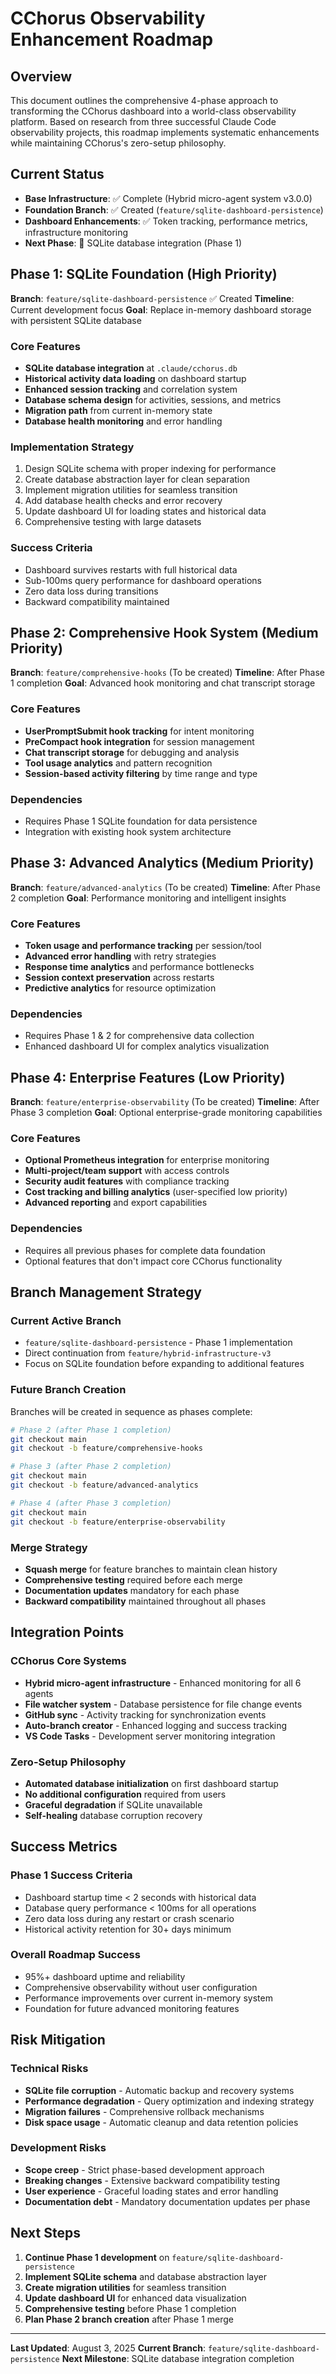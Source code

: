 # CChorus Observability Enhancement Roadmap

## Overview

This document outlines the comprehensive 4-phase approach to transforming the CChorus dashboard into a world-class observability platform. Based on research from three successful Claude Code observability projects, this roadmap implements systematic enhancements while maintaining CChorus's zero-setup philosophy.

## Current Status

- **Base Infrastructure**: ✅ Complete (Hybrid micro-agent system v3.0.0)
- **Foundation Branch**: ✅ Created (`feature/sqlite-dashboard-persistence`)
- **Dashboard Enhancements**: ✅ Token tracking, performance metrics, infrastructure monitoring
- **Next Phase**: 🚀 SQLite database integration (Phase 1)

## Phase 1: SQLite Foundation (High Priority)
**Branch**: `feature/sqlite-dashboard-persistence` ✅ Created
**Timeline**: Current development focus
**Goal**: Replace in-memory dashboard storage with persistent SQLite database

### Core Features
- **SQLite database integration** at `.claude/cchorus.db`
- **Historical activity data loading** on dashboard startup
- **Enhanced session tracking** and correlation system
- **Database schema design** for activities, sessions, and metrics
- **Migration path** from current in-memory state
- **Database health monitoring** and error handling

### Implementation Strategy
1. Design SQLite schema with proper indexing for performance
2. Create database abstraction layer for clean separation
3. Implement migration utilities for seamless transition
4. Add database health checks and error recovery
5. Update dashboard UI for loading states and historical data
6. Comprehensive testing with large datasets

### Success Criteria
- Dashboard survives restarts with full historical data
- Sub-100ms query performance for dashboard operations
- Zero data loss during transitions
- Backward compatibility maintained

## Phase 2: Comprehensive Hook System (Medium Priority)
**Branch**: `feature/comprehensive-hooks` (To be created)
**Timeline**: After Phase 1 completion
**Goal**: Advanced hook monitoring and chat transcript storage

### Core Features
- **UserPromptSubmit hook tracking** for intent monitoring
- **PreCompact hook integration** for session management
- **Chat transcript storage** for debugging and analysis
- **Tool usage analytics** and pattern recognition
- **Session-based activity filtering** by time range and type

### Dependencies
- Requires Phase 1 SQLite foundation for data persistence
- Integration with existing hook system architecture

## Phase 3: Advanced Analytics (Medium Priority)
**Branch**: `feature/advanced-analytics` (To be created)
**Timeline**: After Phase 2 completion
**Goal**: Performance monitoring and intelligent insights

### Core Features
- **Token usage and performance tracking** per session/tool
- **Advanced error handling** with retry strategies
- **Response time analytics** and performance bottlenecks
- **Session context preservation** across restarts
- **Predictive analytics** for resource optimization

### Dependencies
- Requires Phase 1 & 2 for comprehensive data collection
- Enhanced dashboard UI for complex analytics visualization

## Phase 4: Enterprise Features (Low Priority)
**Branch**: `feature/enterprise-observability` (To be created)
**Timeline**: After Phase 3 completion
**Goal**: Optional enterprise-grade monitoring capabilities

### Core Features
- **Optional Prometheus integration** for enterprise monitoring
- **Multi-project/team support** with access controls
- **Security audit features** with compliance tracking
- **Cost tracking and billing analytics** (user-specified low priority)
- **Advanced reporting** and export capabilities

### Dependencies
- Requires all previous phases for complete data foundation
- Optional features that don't impact core CChorus functionality

## Branch Management Strategy

### Current Active Branch
- `feature/sqlite-dashboard-persistence` - Phase 1 implementation
- Direct continuation from `feature/hybrid-infrastructure-v3`
- Focus on SQLite foundation before expanding to additional features

### Future Branch Creation
Branches will be created in sequence as phases complete:

```bash
# Phase 2 (after Phase 1 completion)
git checkout main
git checkout -b feature/comprehensive-hooks

# Phase 3 (after Phase 2 completion)  
git checkout main
git checkout -b feature/advanced-analytics

# Phase 4 (after Phase 3 completion)
git checkout main
git checkout -b feature/enterprise-observability
```

### Merge Strategy
- **Squash merge** for feature branches to maintain clean history
- **Comprehensive testing** required before each merge
- **Documentation updates** mandatory for each phase
- **Backward compatibility** maintained throughout all phases

## Integration Points

### CChorus Core Systems
- **Hybrid micro-agent infrastructure** - Enhanced monitoring for all 6 agents
- **File watcher system** - Database persistence for file change events
- **GitHub sync** - Activity tracking for synchronization events
- **Auto-branch creator** - Enhanced logging and success tracking
- **VS Code Tasks** - Development server monitoring integration

### Zero-Setup Philosophy
- **Automated database initialization** on first dashboard startup  
- **No additional configuration** required from users
- **Graceful degradation** if SQLite unavailable
- **Self-healing** database corruption recovery

## Success Metrics

### Phase 1 Success Criteria
- Dashboard startup time < 2 seconds with historical data
- Database query performance < 100ms for all operations
- Zero data loss during any restart or crash scenario
- Historical activity retention for 30+ days minimum

### Overall Roadmap Success
- 95%+ dashboard uptime and reliability
- Comprehensive observability without user configuration
- Performance improvements over current in-memory system
- Foundation for future advanced monitoring features

## Risk Mitigation

### Technical Risks
- **SQLite file corruption** - Automatic backup and recovery systems
- **Performance degradation** - Query optimization and indexing strategy
- **Migration failures** - Comprehensive rollback mechanisms
- **Disk space usage** - Automatic cleanup and data retention policies

### Development Risks
- **Scope creep** - Strict phase-based development approach
- **Breaking changes** - Extensive backward compatibility testing
- **User experience** - Graceful loading states and error handling
- **Documentation debt** - Mandatory documentation updates per phase

## Next Steps

1. **Continue Phase 1 development** on `feature/sqlite-dashboard-persistence`
2. **Implement SQLite schema** and database abstraction layer
3. **Create migration utilities** for seamless transition
4. **Update dashboard UI** for enhanced data visualization
5. **Comprehensive testing** before Phase 1 completion
6. **Plan Phase 2 branch creation** after Phase 1 merge

---

**Last Updated**: August 3, 2025
**Current Branch**: `feature/sqlite-dashboard-persistence`
**Next Milestone**: SQLite database integration completion